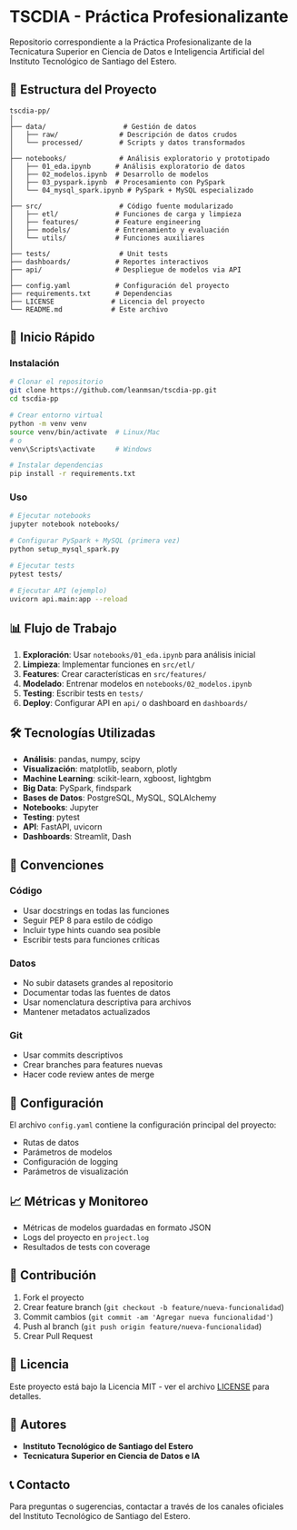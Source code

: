 # TSCDIA - Práctica Profesionalizante

Repositorio correspondiente a la Práctica Profesionalizante de la Tecnicatura Superior en Ciencia de Datos e Inteligencia Artificial del Instituto Tecnológico de Santiago del Estero.

## 📁 Estructura del Proyecto

```
tscdia-pp/
│
├── data/                   # Gestión de datos
│   ├── raw/               # Descripción de datos crudos
│   └── processed/         # Scripts y datos transformados
│
├── notebooks/             # Análisis exploratorio y prototipado
│   ├── 01_eda.ipynb      # Análisis exploratorio de datos
│   ├── 02_modelos.ipynb  # Desarrollo de modelos
│   ├── 03_pyspark.ipynb  # Procesamiento con PySpark
│   └── 04_mysql_spark.ipynb # PySpark + MySQL especializado
│
├── src/                   # Código fuente modularizado
│   ├── etl/              # Funciones de carga y limpieza
│   ├── features/         # Feature engineering
│   ├── models/           # Entrenamiento y evaluación
│   └── utils/            # Funciones auxiliares
│
├── tests/                 # Unit tests
├── dashboards/           # Reportes interactivos
├── api/                  # Despliegue de modelos via API
│
├── config.yaml           # Configuración del proyecto
├── requirements.txt      # Dependencias
├── LICENSE              # Licencia del proyecto
└── README.md            # Este archivo
```

## 🚀 Inicio Rápido

### Instalación
```bash
# Clonar el repositorio
git clone https://github.com/leanmsan/tscdia-pp.git
cd tscdia-pp

# Crear entorno virtual
python -m venv venv
source venv/bin/activate  # Linux/Mac
# o
venv\Scripts\activate     # Windows

# Instalar dependencias
pip install -r requirements.txt
```

### Uso
```bash
# Ejecutar notebooks
jupyter notebook notebooks/

# Configurar PySpark + MySQL (primera vez)
python setup_mysql_spark.py

# Ejecutar tests
pytest tests/

# Ejecutar API (ejemplo)
uvicorn api.main:app --reload
```

## 📊 Flujo de Trabajo

1. **Exploración**: Usar `notebooks/01_eda.ipynb` para análisis inicial
2. **Limpieza**: Implementar funciones en `src/etl/`
3. **Features**: Crear características en `src/features/`
4. **Modelado**: Entrenar modelos en `notebooks/02_modelos.ipynb`
5. **Testing**: Escribir tests en `tests/`
6. **Deploy**: Configurar API en `api/` o dashboard en `dashboards/`

## 🛠️ Tecnologías Utilizadas

- **Análisis**: pandas, numpy, scipy
- **Visualización**: matplotlib, seaborn, plotly
- **Machine Learning**: scikit-learn, xgboost, lightgbm
- **Big Data**: PySpark, findspark
- **Bases de Datos**: PostgreSQL, MySQL, SQLAlchemy
- **Notebooks**: Jupyter
- **Testing**: pytest
- **API**: FastAPI, uvicorn
- **Dashboards**: Streamlit, Dash

## 📝 Convenciones

### Código
- Usar docstrings en todas las funciones
- Seguir PEP 8 para estilo de código
- Incluir type hints cuando sea posible
- Escribir tests para funciones críticas

### Datos
- No subir datasets grandes al repositorio
- Documentar todas las fuentes de datos
- Usar nomenclatura descriptiva para archivos
- Mantener metadatos actualizados

### Git
- Usar commits descriptivos
- Crear branches para features nuevas
- Hacer code review antes de merge

## 🔧 Configuración

El archivo `config.yaml` contiene la configuración principal del proyecto:
- Rutas de datos
- Parámetros de modelos
- Configuración de logging
- Parámetros de visualización

## 📈 Métricas y Monitoreo

- Métricas de modelos guardadas en formato JSON
- Logs del proyecto en `project.log`
- Resultados de tests con coverage

## 🤝 Contribución

1. Fork el proyecto
2. Crear feature branch (`git checkout -b feature/nueva-funcionalidad`)
3. Commit cambios (`git commit -am 'Agregar nueva funcionalidad'`)
4. Push al branch (`git push origin feature/nueva-funcionalidad`)
5. Crear Pull Request

## 📄 Licencia

Este proyecto está bajo la Licencia MIT - ver el archivo [LICENSE](LICENSE) para detalles.

## 👥 Autores

- **Instituto Tecnológico de Santiago del Estero**
- **Tecnicatura Superior en Ciencia de Datos e IA**

## 📞 Contacto

Para preguntas o sugerencias, contactar a través de los canales oficiales del Instituto Tecnológico de Santiago del Estero.
